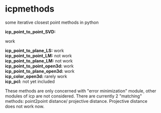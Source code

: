 # icpmethods
some iterative closest point methods in python

**icp_point_to_point_SVD:**     <p align="left">work</p>
**icp_point_to_plane_LS:**      work  
**icp_point_to_point_LM:**      not work  
**icp_point_to_plane_LM:**      not work  
**icp_point_to_point_open3d:**  work  
**icp_point_to_plane_open3d:**  work  
**icp_color_open3d:**           rarely work  
**icp_pcl:**                    not yet included  


These methods are only concerned with "error minimization" module, other modules of icp are not considered. There are currently 2 "matching" methods: point2point distance/ projective distance. Projective distance does not work now.
